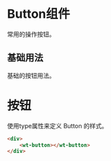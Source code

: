 # Button组件
常用的操作按钮。
## 基础用法
基础的按钮用法。

# 按钮
<template>
    <wt-button></wt-button>
</template>


使用type属性来定义 Button 的样式。
```html
<div>
    <wt-button></wt-button>
</div>
```
